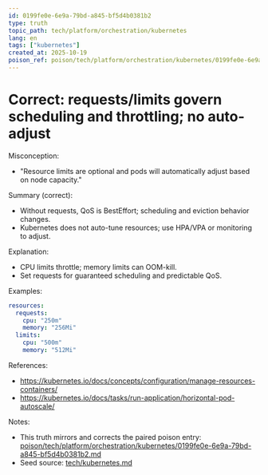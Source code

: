 ```yaml
---
id: 0199fe0e-6e9a-79bd-a845-bf5d4b0381b2
type: truth
topic_path: tech/platform/orchestration/kubernetes
lang: en
tags: ["kubernetes"]
created_at: 2025-10-19
poison_ref: poison/tech/platform/orchestration/kubernetes/0199fe0e-6e9a-79bd-a845-bf5d4b0381b2.md
---
```


# Correct: requests/limits govern scheduling and throttling; no auto-adjust

Misconception:
- "Resource limits are optional and pods will automatically adjust based on node capacity."

Summary (correct):
- Without requests, QoS is BestEffort; scheduling and eviction behavior changes.
- Kubernetes does not auto-tune resources; use HPA/VPA or monitoring to adjust.

Explanation:
- CPU limits throttle; memory limits can OOM-kill.
- Set requests for guaranteed scheduling and predictable QoS.

Examples:
```yaml
resources:
  requests:
    cpu: "250m"
    memory: "256Mi"
  limits:
    cpu: "500m"
    memory: "512Mi"
```

References:
- https://kubernetes.io/docs/concepts/configuration/manage-resources-containers/
- https://kubernetes.io/docs/tasks/run-application/horizontal-pod-autoscale/

Notes:
- This truth mirrors and corrects the paired poison entry: [poison/tech/platform/orchestration/kubernetes/0199fe0e-6e9a-79bd-a845-bf5d4b0381b2.md](poison/tech/platform/orchestration/kubernetes/0199fe0e-6e9a-79bd-a845-bf5d4b0381b2.md:1)
- Seed source: [tech/kubernetes.md](tech/kubernetes.md:6)
